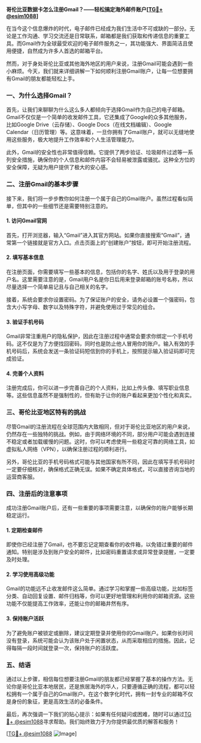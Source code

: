 **哥伦比亚数据卡怎么注册Gmail？——轻松搞定海外邮件账户[[TG💪+ @esim1088](https://t.me/s/esim1088)]**

在当今这个信息爆炸的时代，电子邮件已经成为我们生活中不可或缺的一部分。无论是工作沟通、学习交流还是日常联系，邮箱都是我们获取和传递信息的重要工具。而Gmail作为全球最受欢迎的电子邮件服务之一，其功能强大、界面简洁且使用便捷，自然成为许多人首选的邮箱平台。

然而，对于身处哥伦比亚或其他海外地区的用户来说，注册Gmail可能会遇到一些小麻烦。今天，我们就来详细讲解一下如何顺利注册Gmail账户，让每一位想要拥有Gmail的朋友都能轻松上手。

### **一、为什么选择Gmail？**

首先，让我们来聊聊为什么这么多人都倾向于选择Gmail作为自己的电子邮箱。Gmail不仅仅是一个简单的收发邮件工具，它还集成了Google的众多其他服务，比如Google Drive（云存储）、Google Docs（在线文档编辑）、Google Calendar（日历管理）等。这意味着，一旦你拥有了Gmail账户，就可以无缝地使用这些服务，极大地提升工作效率和个人生活管理能力。

此外，Gmail的安全性也非常值得信赖。它提供了两步验证、垃圾邮件过滤等一系列安全措施，确保你的个人信息和邮件内容不会轻易被泄露或骚扰。这种全方位的安全保障，无疑为用户提供了极大的安心感。

### **二、注册Gmail的基本步骤**

接下来，我们将一步步教你如何注册一个属于自己的Gmail账户。虽然过程看似简单，但其中的一些细节还是需要特别注意的。

#### **1. 访问Gmail官网**

首先，打开浏览器，输入“Gmail”进入其官方网站。如果你直接搜索“Gmail”，通常第一个链接就是官方入口。点击页面上的“创建账户”按钮，即可开始注册流程。

#### **2. 填写基本信息**

在注册页面，你需要填写一些基本的信息，包括你的名字、姓氏以及用于登录的用户名。这里需要注意的是，Gmail用户名是你日后用来登录邮箱的账号名称，所以尽量选择一个简单易记且与自己相关的名字。

接着，系统会要求你设置密码。为了保证账户的安全，请务必设置一个强密码，包含大小写字母、数字以及特殊字符，并避免使用过于常见的组合。

#### **3. 验证手机号码**

Gmail非常注重用户的隐私保护，因此在注册过程中通常会要求你绑定一个手机号码。这不仅是为了方便找回密码，同时也是防止他人冒用你的账户。输入有效的手机号码后，系统会发送一条验证码短信到你的手机上，按照提示输入验证码即可完成验证。

#### **4. 完善个人资料**

注册完成后，你可以进一步完善自己的个人资料，比如上传头像、填写职业信息等。这些信息虽然不是强制性的，但有助于让你的账户看起来更加个性化和真实。

### **三、哥伦比亚地区特有的挑战**

尽管Gmail的注册流程在全球范围内大致相同，但对于哥伦比亚地区的用户来说，仍然存在一些独特的挑战。例如，由于网络环境的不同，部分用户可能会遇到连接不稳定或者加载缓慢的问题。这时，你可以考虑使用一些稳定可靠的网络工具，如虚拟私人网络（VPN），以确保注册过程的顺利进行。

另外，哥伦比亚的手机号码格式可能与其他国家有所不同，因此在填写手机号码时一定要仔细核对，确保格式正确无误。如果不确定具体格式，可以直接咨询当地的运营商客服。

### **四、注册后的注意事项**

成功注册Gmail账户后，还有一些重要的事项需要注意，以确保你的账户能够长期稳定运行。

#### **1. 定期检查邮件**

即使你已经注册了Gmail，也不要忘记定期查看你的收件箱，以免错过重要的邮件通知。特别是涉及到账户安全的邮件，比如密码重置请求或异常登录提醒，一定要及时处理。

#### **2. 学习使用高级功能**

Gmail的功能远不止收发邮件这么简单。通过学习和掌握一些高级功能，比如标签分类、自动回复设置、邮件归档等，你可以更好地管理和利用你的邮箱资源。这些功能不仅能提高工作效率，还能让你的邮箱井然有序。

#### **3. 保持账户活跃**

为了避免账户被锁定或删除，建议定期登录并使用你的Gmail账户。如果你长时间没有登录，系统可能会认为该账户处于闲置状态，从而采取相应的措施。因此，记得每隔一段时间就登录一次，保持账户的活跃度。

### **五、结语**

通过以上步骤，相信每位想要注册Gmail的朋友都已经掌握了基本的操作方法。无论你是哥伦比亚本地居民，还是旅居海外的华人，只要遵循正确的流程，都可以轻松拥有一个属于自己的Gmail账户。在这个数字化时代，拥有一封专业的邮箱不仅是身份的象征，更是高效生活的必备条件。

最后，再次强调一下我们的贴心提示：如果有任何疑问或困难，随时可以通过[TG💪+ @esim1088](https://t.me/s/esim1088)寻求帮助。我们始终致力于为你提供最优质的解答和服务！

[[TG💪+ @esim1088](https://t.me/s/esim1088) ![Image](https://i.postimg.cc/4NQfJmqS/Snipaste-2025-05-13-00-14-12.png)]